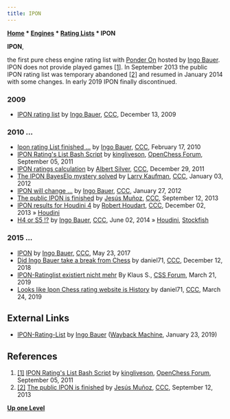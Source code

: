 ```yaml
---
title: IPON
---
```

**[Home](Home "Home") \* [Engines](Engines "Engines") \* [Rating Lists](Engine_Rating_Lists "Engine Rating Lists") \* IPON**


**IPON**,  

the first pure chess engine rating list with [Ponder On](Pondering "Pondering") hosted by [Ingo Bauer](Ingo_Bauer "Ingo Bauer"). IPON does not provide played games <a id="cite-note-1" href="#cite-ref-1">[1]</a>. In September 2013 the public IPON rating list was temporary abandoned <a id="cite-note-2" href="#cite-ref-2">[2]</a> and resumed in January 2014 with some changes. In early 2019 IPON finally discontinued.



### 2009


* [IPON rating list](http://www.talkchess.com/forum/viewtopic.php?t=31054) by [Ingo Bauer](Ingo_Bauer "Ingo Bauer"), [CCC](CCC "CCC"), December 13, 2009


### 2010 ...


* [Ipon rating List finished ...](http://www.talkchess.com/forum/viewtopic.php?t=32686) by [Ingo Bauer](Ingo_Bauer "Ingo Bauer"), [CCC](CCC "CCC"), February 17, 2010
* [IPON Rating's List Bash Script](http://www.open-chess.org/viewtopic.php?f=5&t=1592) by [kingliveson](Franklin_Titus "Franklin Titus"), [OpenChess Forum](Computer_Chess_Forums "Computer Chess Forums"), September 05, 2011
* [IPON ratings calculation](http://www.talkchess.com/forum/viewtopic.php?t=41655) by [Albert Silver](Albert_Silver "Albert Silver"), [CCC](CCC "CCC"), December 29, 2011
* [The IPON BayesElo mystery solved](http://www.talkchess.com/forum/viewtopic.php?t=41773) by [Larry Kaufman](Larry_Kaufman "Larry Kaufman"), [CCC](CCC "CCC"), January 03, 2012
* [IPON will change ...](http://www.talkchess.com/forum/viewtopic.php?t=42187) by [Ingo Bauer](Ingo_Bauer "Ingo Bauer"), [CCC](CCC "CCC"), January 27, 2012
* [The public IPON is finished](http://www.talkchess.com/forum/viewtopic.php?t=49315) by [Jesús Muñoz](index.php?title=Jes%C3%BAs_Mu%C3%B1oz&action=edit&redlink=1 "Jesús Muñoz (page does not exist)"), [CCC](CCC "CCC"), September 12, 2013
* [IPON results for Houdini 4](http://www.talkchess.com/forum/viewtopic.php?t=50304) by [Robert Houdart](Robert_Houdart "Robert Houdart"), [CCC](CCC "CCC"), December 02, 2013 » [Houdini](Houdini "Houdini")
* [H4 or S5 !?](http://www.talkchess.com/forum/viewtopic.php?t=52525) by [Ingo Bauer](Ingo_Bauer "Ingo Bauer"), [CCC](CCC "CCC"), June 02, 2014 » [Houdini](Houdini "Houdini"), [Stockfish](Stockfish "Stockfish")


### 2015 ...


* [IPON](http://www.talkchess.com/forum3/viewtopic.php?f=6&t=64054) by [Ingo Bauer](Ingo_Bauer "Ingo Bauer"), [CCC](CCC "CCC"), May 23, 2017
* [Did Ingo Bauer take a break from Chess](http://www.talkchess.com/forum3/viewtopic.php?f=2&t=69243) by daniel71, [CCC](CCC "CCC"), December 12, 2018
* [IPON-Ratinglist existiert nicht mehr](https://forum.computerschach.de/cgi-bin/mwf/topic_show.pl?pid=119923) By Klaus S., [CSS Forum](Computer_Chess_Forums "Computer Chess Forums"), March 21, 2019
* [Looks like Ipon Chess rating website is History](http://www.talkchess.com/forum3/viewtopic.php?f=2&t=70296) by daniel71, [CCC](CCC "CCC"), March 24, 2019


## External Links


* [IPON-Rating-List](https://web.archive.org/web/20190123144543/http://www.inwoba.de/) by [Ingo Bauer](Ingo_Bauer "Ingo Bauer") ([Wayback Machine](https://en.wikipedia.org/wiki/Wayback_Machine), January 23, 2019)


## References


1. <a id="cite-ref-1" href="#cite-note-1">[1]</a> [IPON Rating's List Bash Script](http://www.open-chess.org/viewtopic.php?f=5&t=1592) by [kingliveson](Franklin_Titus "Franklin Titus"), [OpenChess Forum](Computer_Chess_Forums "Computer Chess Forums"), September 05, 2011
2. <a id="cite-ref-2" href="#cite-note-2">[2]</a> [The public IPON is finished](http://www.talkchess.com/forum/viewtopic.php?t=49315) by [Jesús Muñoz](index.php?title=Jes%C3%BAs_Mu%C3%B1oz&action=edit&redlink=1 "Jesús Muñoz (page does not exist)"), [CCC](CCC "CCC"), September 12, 2013

**[Up one Level](Engine_Rating_Lists "Engine Rating Lists")**







 
